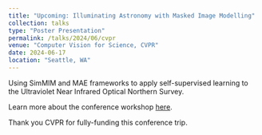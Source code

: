 ```yaml
---
title: "Upcoming: Illuminating Astronomy with Masked Image Modelling"
collection: talks
type: "Poster Presentation"
permalink: /talks/2024/06/cvpr
venue: "Computer Vision for Science, CVPR"
date: 2024-06-17
location: "Seattle, WA"
---
```


Using SimMIM and MAE frameworks to apply self-supervised learning to the Ultraviolet Near Infrared Optical Northern Survey.

Learn more about the conference workshop [here](https://sites.google.com/nyu.edu/computervisionforscience/).

Thank you CVPR for fully-funding this conference trip.